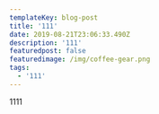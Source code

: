 ```yaml
---
templateKey: blog-post
title: '111'
date: 2019-08-21T23:06:33.490Z
description: '111'
featuredpost: false
featuredimage: /img/coffee-gear.png
tags:
  - '111'
---
```

1111
